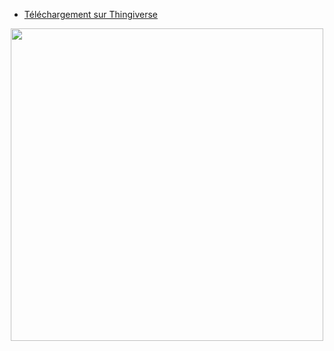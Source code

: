 - [Téléchargement sur Thingiverse](https://www.thingiverse.com/thing:4880358)  

<p align="center">  
  <img src="https://user-images.githubusercontent.com/62854582/164977426-efc3741b-8edb-4595-8bde-2ee6d3111230.png" width="500"/>  
</p>
